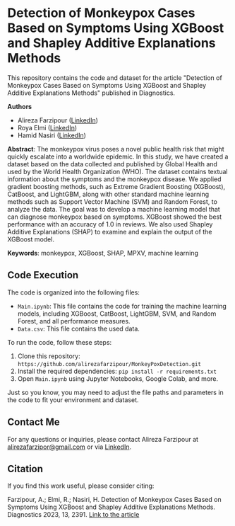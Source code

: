 # Detection of Monkeypox Cases Based on Symptoms Using XGBoost and Shapley Additive Explanations Methods

This repository contains the code and dataset for the article "Detection of Monkeypox Cases Based on Symptoms Using XGBoost and Shapley Additive Explanations Methods" published in Diagnostics.

**Authors**
- Alireza Farzipour ([LinkedIn](https://www.linkedin.com/in/afrzp))
- Roya Elmi ([LinkedIn](https://www.linkedin.com/in/royaelmi))
- Hamid Nasiri ([LinkedIn](https://www.linkedin.com/in/hamid-nasiri-b5555487/))

**Abstract**:
The monkeypox virus poses a novel public health risk that might quickly escalate into a worldwide epidemic. In this study, we have created a dataset based on the data collected and published by Global Health and used by the World Health Organization (WHO). The dataset contains textual information about the symptoms and the monkeypox disease. We applied gradient boosting methods, such as Extreme Gradient Boosting (XGBoost), CatBoost, and LightGBM, along with other standard machine learning methods such as Support Vector Machine (SVM) and Random Forest, to analyze the data. The goal was to develop a machine learning model that can diagnose monkeypox based on symptoms. XGBoost showed the best performance with an accuracy of 1.0 in reviews. We also used Shapley Additive Explanations (SHAP) to examine and explain the output of the XGBoost model.

**Keywords**: monkeypox, XGBoost, SHAP, MPXV, machine learning

## Code Execution
The code is organized into the following files:

- `Main.ipynb`: This file contains the code for training the machine learning models, including XGBoost, CatBoost, LightGBM, SVM, and Random Forest, and all performance measures.
- `Data.csv`: This file contains the used data.

To run the code, follow these steps:
1. Clone this repository: `https://github.com/alirezafarzipour/MonkeyPoxDetection.git`
2. Install the required dependencies: `pip install -r requirements.txt`
3. Open `Main.ipynb` using Jupyter Notebooks, Google Colab, and more.

Just so you know, you may need to adjust the file paths and parameters in the code to fit your environment and dataset.

## Contact Me
For any questions or inquiries, please contact Alireza Farzipour at alirezafarzipor@gmail.com or via [LinkedIn](https://www.linkedin.com/in/afrzp).

## Citation
If you find this work useful, please consider citing:

Farzipour, A.; Elmi, R.; Nasiri, H. Detection of Monkeypox Cases Based on Symptoms Using XGBoost and Shapley Additive Explanations Methods. Diagnostics 2023, 13, 2391. [Link to the article](https://www.mdpi.com/2075-4418/13/14/2391)

